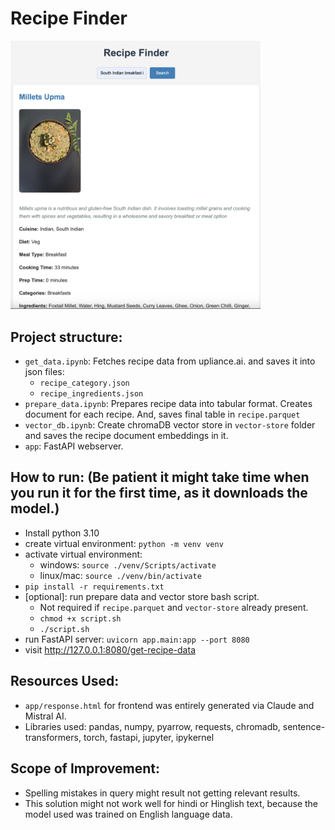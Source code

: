 # Recipe Finder
<img src="image.png" alt="Alt text" width="400"/>
<!-- ![Alt text](image.png) -->

Project structure:
-
- `get_data.ipynb`: Fetches recipe data from upliance.ai. and saves it into json files:
    - `recipe_category.json`
    - `recipe_ingredients.json`
- `prepare_data.ipynb`: Prepares recipe data into tabular format. Creates document for each recipe. And, saves final table in `recipe.parquet`
- `vector_db.ipynb`: Create chromaDB vector store in `vector-store` folder and saves the recipe document embeddings in it.
- `app`: FastAPI webserver.

How to run: (**Be patient it might take time when you run it for the first time, as it downloads the model.**)
--
- Install python 3.10
- create virtual environment: `python -m venv venv`
- activate virtual environment:
    - windows: `source ./venv/Scripts/activate`
    - linux/mac: `source ./venv/bin/activate`
- `pip install -r requirements.txt`
- [optional]: run prepare data and vector store bash script.
    - Not required if `recipe.parquet` and `vector-store` already present.
    - `chmod +x script.sh`
    - `./script.sh`
- run FastAPI server: `uvicorn app.main:app --port 8080`
- visit http://127.0.0.1:8080/get-recipe-data

Resources Used:
--
- `app/response.html` for frontend was entirely generated via Claude and Mistral AI.
- Libraries used: pandas, numpy, pyarrow, requests, chromadb, sentence-transformers, torch, fastapi, jupyter, ipykernel


Scope of Improvement:
-
- Spelling mistakes in query might result not getting relevant results.
- This solution might not work well for hindi or Hinglish text, because the model used was trained on English language data.
